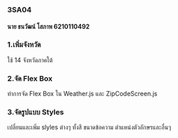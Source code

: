 ### 3SA04
#### นาย ธนวัฒน์ โสภาพ 6210110492
### 1.เพิ่มจังหวัด
  ใช้ 14 จังหวัดภาคใต้
### 2.จัด Flex Box
  ทำการจัด Flex Box ใน Weather.js และ ZipCodeScreen.js
### 3.จัดรูปแบบ Styles
  เปลี่ยนและเพิ่ม slyles ต่างๆ ทั้งสี ขนาดข้อความ ตำแหน่งตัวอักษรและอื่นๆ
